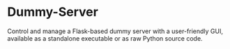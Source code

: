 # Dummy-Server
Control and manage a Flask-based dummy server with a user-friendly GUI, available as a standalone executable or as raw Python source code.
